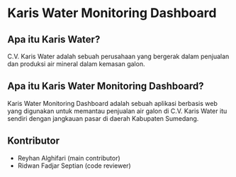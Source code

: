 # Karis Water Monitoring Dashboard

## Apa itu Karis Water?

C.V. Karis Water adalah sebuah perusahaan yang bergerak dalam penjualan dan produksi air mineral dalam kemasan galon.


## Apa itu Karis Water Monitoring Dashboard?

Karis Water Monitoring Dashboard adalah sebuah aplikasi berbasis web yang digunakan untuk memantau penjualan air galon di C.V. Karis Water itu sendiri dengan jangkauan pasar di daerah Kabupaten Sumedang.

## Kontributor

- Reyhan Alghifari (main contributor)
- Ridwan Fadjar Septian (code reviewer)